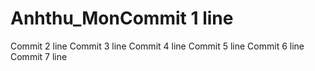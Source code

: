 # Anhthu_MonCommit 1 line
Commit 2 line
Commit 3 line
Commit 4 line
Commit 5 line
Commit 6 line
Commit 7 line

